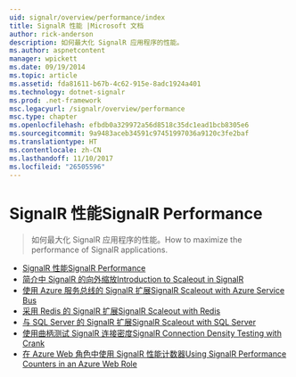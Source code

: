```yaml
---
uid: signalr/overview/performance/index
title: SignalR 性能 |Microsoft 文档
author: rick-anderson
description: 如何最大化 SignalR 应用程序的性能。
ms.author: aspnetcontent
manager: wpickett
ms.date: 09/19/2014
ms.topic: article
ms.assetid: fda81611-b67b-4c62-915e-8adc1924a401
ms.technology: dotnet-signalr
ms.prod: .net-framework
msc.legacyurl: /signalr/overview/performance
msc.type: chapter
ms.openlocfilehash: efbdb0a329972a56d8518c35dc1ead1bcb8305e6
ms.sourcegitcommit: 9a9483aceb34591c97451997036a9120c3fe2baf
ms.translationtype: HT
ms.contentlocale: zh-CN
ms.lasthandoff: 11/10/2017
ms.locfileid: "26505596"
---
```

<a name="signalr-performance"></a><span data-ttu-id="793e5-103">SignalR 性能</span><span class="sxs-lookup"><span data-stu-id="793e5-103">SignalR Performance</span></span>
====================
> <span data-ttu-id="793e5-104">如何最大化 SignalR 应用程序的性能。</span><span class="sxs-lookup"><span data-stu-id="793e5-104">How to maximize the performance of SignalR applications.</span></span>


- [<span data-ttu-id="793e5-105">SignalR 性能</span><span class="sxs-lookup"><span data-stu-id="793e5-105">SignalR Performance</span></span>](signalr-performance.md)
- [<span data-ttu-id="793e5-106">简介中 SignalR 的向外缩放</span><span class="sxs-lookup"><span data-stu-id="793e5-106">Introduction to Scaleout in SignalR</span></span>](scaleout-in-signalr.md)
- [<span data-ttu-id="793e5-107">使用 Azure 服务总线的 SignalR 扩展</span><span class="sxs-lookup"><span data-stu-id="793e5-107">SignalR Scaleout with Azure Service Bus</span></span>](scaleout-with-windows-azure-service-bus.md)
- [<span data-ttu-id="793e5-108">采用 Redis 的 SignalR 扩展</span><span class="sxs-lookup"><span data-stu-id="793e5-108">SignalR Scaleout with Redis</span></span>](scaleout-with-redis.md)
- [<span data-ttu-id="793e5-109">与 SQL Server 的 SignalR 扩展</span><span class="sxs-lookup"><span data-stu-id="793e5-109">SignalR Scaleout with SQL Server</span></span>](scaleout-with-sql-server.md)
- [<span data-ttu-id="793e5-110">使用曲柄测试 SignalR 连接密度</span><span class="sxs-lookup"><span data-stu-id="793e5-110">SignalR Connection Density Testing with Crank</span></span>](signalr-connection-density-testing-with-crank.md)
- [<span data-ttu-id="793e5-111">在 Azure Web 角色中使用 SignalR 性能计数器</span><span class="sxs-lookup"><span data-stu-id="793e5-111">Using SignalR Performance Counters in an Azure Web Role</span></span>](using-signalr-performance-counters-in-an-azure-web-role.md)
